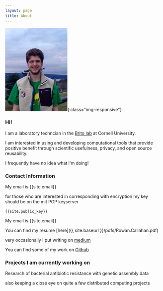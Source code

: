 ```yaml
---
layout: page
title: About
---
```

![profile](/assets/RowanCallahanHeadshot2.jpg){:class="img-responsive"}

### Hi! 
I am a laboratory techncian in the [Brito lab](https://www.britolab.org/people) at Cornell University.

I am interested in using and developing computational tools that provide positive benefit through scientific usefulness, privacy, and open source reusability.

I frequently have no idea what i'm doing!  


### Contact Information  

My email is {{site.email}}

for those who are interested in corresponding with encryption my key should be on the mit PGP keyserver
```
{{site.public_key}}

```

My email is {{site.email}}

You can find my resume [here]({{ site.baseurl }}/pdfs/Rowan.Callahan.pdf)

very occasionally I put  writing on [medium](https://medium.com/@rowancallahan)

You can find some of my work on [Github](https://github.com/rowancallahan)


### Projects I am currently working on

Research of bacterial antibiotic resistance with genetic assembly data

also keeping a close eye on quite a few distributed computing projects


